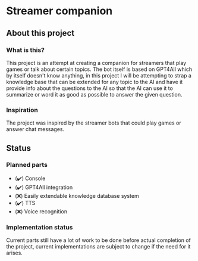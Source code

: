 # Streamer companion
## About this project
### What is this?
This project is an attempt at creating a companion for streamers that play games or talk about certain topics.
The bot itself is based on GPT4All which by itself doesn't know anything, in this project I will be attempting to strap a knowledge base that can be extended for any topic to the AI and have it provide info about the questions to the AI so that the AI can use it to summarize or word it as good as possible to answer the given question.

### Inspiration
The project was inspired by the streamer bots that could play games or answer chat messages.

## Status
### Planned parts
 - (✔️) Console
 - (✔️) GPT4All integration
 - (❌) Easily extendable knowledge database system
 - (✔️) TTS
 - (❌) Voice recognition

### Implementation status
Current parts still have a lot of work to be done before actual completion of the project, current implementations are subject to change if the need for it arises.